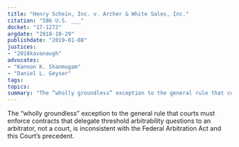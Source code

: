 ```yaml
---
title: "Henry Schein, Inc. v. Archer & White Sales, Inc."
citation: "586 U.S. ___"
docket: "17-1272"
argdate: "2018-10-29"
publishdate: "2019-01-08"
justices:
- "2018kavanaugh"
advocates:
- "Kannon K. Shanmugam"
- "Daniel L. Geyser"
tags:
topics:
summary: "The “wholly groundless” exception to the general rule that courts must enforce contracts that delegate threshold arbitrability questions to an arbitrator, not a court, is inconsistent with the Federal Arbitration Act and this Court’s precedent."
---
```

The “wholly groundless” exception to the general rule that courts must enforce contracts that delegate threshold arbitrability questions to an arbitrator, not a court, is inconsistent with the Federal Arbitration Act and this Court’s precedent.